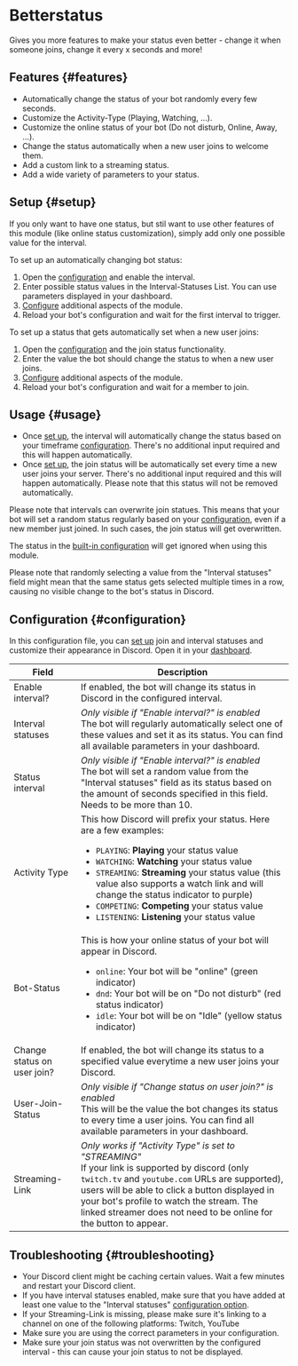 # Betterstatus

Gives you more features to make your status even better - change it when someone joins, change it every x seconds and
more!

<ModuleOverview moduleName="betterstatus" />

## Features {#features}

* Automatically change the status of your bot randomly every few seconds.
* Customize the Activity-Type (Playing, Watching, …).
* Customize the online status of your bot (Do not disturb, Online, Away, …).
* Change the status automatically when a new user joins to welcome them.
* Add a custom link to a streaming status.
* Add a wide variety of parameters to your status.

## Setup {#setup}

If you only want to have one status, but stil want to use other features of this module (like online status
customization), simply add only one possible value for the interval.

To set up an automatically changing bot status:

1. Open the [configuration](https://scnx.app/glink?page=bot/configuration?file=betterstatus%7Cconfig) and enable the
   interval.
2. Enter possible status values in the Interval-Statuses List. You can use parameters displayed in your dashboard.
3. [Configure](#configuration) additional aspects of the module.
4. Reload your bot's configuration and wait for the first interval to trigger.

To set up a status that gets automatically set when a new user joins:

1. Open the [configuration](https://scnx.app/glink?page=bot/configuration?file=betterstatus%7Cconfig) and the join
   status functionality.
2. Enter the value the bot should change the status to when a new user joins.
3. [Configure](#configuration) additional aspects of the module.
4. Reload your bot's configuration and wait for a member to join.

## Usage {#usage}

* Once [set up](#setup), the interval will automatically change the status based on your
  timeframe [configuration](#configuration). There's no additional input required and this will happen automatically.
* Once [set up](#setup), the join status will be automatically set every time a new user joins your server. There's no
  additional input required and this will happen automatically. Please note that this status will not be removed
  automatically.

Please note that intervals can overwrite join statues. This means that your bot will set a random status regularly based
on your [configuration](#configuration), even if a new member just joined. In such cases, the join status will get
overwritten.

The status in the [built-in configuration](https://scnx.app/glink?page=bot/configuration?file=bot%7Cconfig) will get
ignored when using this module.

Please note that randomly selecting a value from the "Interval statuses" field might mean that the same status gets
selected multiple times in a row, causing no visible change to the bot's status in Discord.

## Configuration {#configuration}

In this configuration file, you can [set up](#setup) join and interval statuses and customize their appearance in
Discord. Open it in
your [dashboard](https://scnx.app/glink?page=bot/configuration?file=betterstatus%7Cconfig).

| Field                       | Description                                                                                                                                                                                                                                                                                                                                                                                                                                                                                       |
|-----------------------------|---------------------------------------------------------------------------------------------------------------------------------------------------------------------------------------------------------------------------------------------------------------------------------------------------------------------------------------------------------------------------------------------------------------------------------------------------------------------------------------------------|
| Enable interval?            | If enabled, the bot will change its status in Discord in the configured interval.                                                                                                                                                                                                                                                                                                                                                                                                                 |
| Interval statuses           | *Only visible if "Enable interval?" is enabled*<br/>The bot will regularly automatically select one of these values and set it as its status. You can find all available parameters in your dashboard.                                                                                                                                                                                                                                                                                            | 
| Status interval             | *Only visible if "Enable interval?" is enabled*<br/>The bot will set a random value from the "Interval statuses" field as its status based on the amount of seconds specified in this field. Needs to be more than 10.                                                                                                                                                                                                                                                                            |
| Activity Type               | This how Discord will prefix your status. Here are a few examples:<br/><ul><li><code>PLAYING</code>: **Playing** your status value</li><li><code>WATCHING</code>: **Watching** your status value</li><li><code>STREAMING</code>: **Streaming** your status value (this value also supports a watch link and will change the status indicator to purple)</li><li><code>COMPETING</code>: **Competing** your status value</li><li><code>LISTENING</code>: **Listening** your status value</li></ul> |
| Bot-Status                  | This is how your online status of your bot will appear in Discord.<br/><ul><li><code>online</code>: Your bot will be "online" (green indicator)</li><li><code>dnd</code>: Your bot will be on "Do not disturb" (red status indicator)</li><li><code>idle</code>: Your bot will be on "Idle" (yellow status indicator)</li></ul>                                                                                                                                                                   |
| Change status on user join? | If enabled, the bot will change its status to a specified value everytime a new user joins your Discord.                                                                                                                                                                                                                                                                                                                                                                                          |
| User-Join-Status            | *Only visible if "Change status on user join?" is enabled*<br/>This will be the value the bot changes its status to every time a user joins. You can find all available parameters in your dashboard.                                                                                                                                                                                                                                                                                             |
| Streaming-Link              | *Only works if "Activity Type" is set to "STREAMING"*<br/>If your link is supported by discord (only `twitch.tv` and `youtube.com` URLs are supported), users will be able to click a button displayed in your bot's profile to watch the stream. The linked streamer does not need to be online for the button to appear.                                                                                                                                                                        |

## Troubleshooting {#troubleshooting}

* Your Discord client might be caching certain values. Wait a few minutes and restart your Discord client.
* If you have interval statuses enabled, make sure that you have added at least one value to the "Interval
  statuses" <a href="#configuration">configuration option</a>.
* If your Streaming-Link is missing, please make sure it's linking to a channel on one of the following platforms:
  Twitch, YouTube
* Make sure you are using the correct parameters in your configuration.
* Make sure your join status was not overwritten by the configured interval - this can cause your join status to not be
  displayed.
